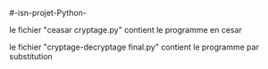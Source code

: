 #-isn-projet-Python-

le fichier "ceasar cryptage.py" contient le programme en cesar

le fichier "cryptage-decryptage final.py" contient le programme par substitution
